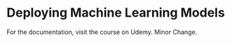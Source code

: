 # Deploying Machine Learning Models
For the documentation, visit the course on Udemy. Minor Change.
